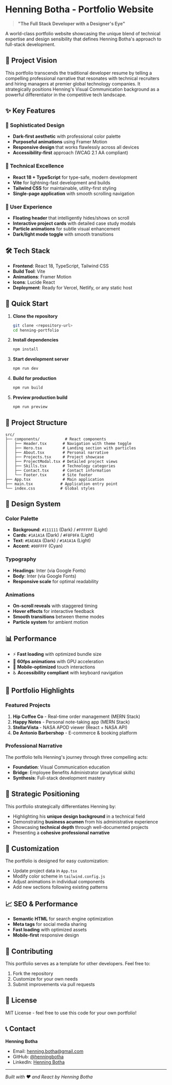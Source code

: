 # Henning Botha - Portfolio Website

> **"The Full Stack Developer with a Designer's Eye"**

A world-class portfolio website showcasing the unique blend of technical expertise and design sensibility that defines Henning Botha's approach to full-stack development.

## 🎯 Project Vision

This portfolio transcends the traditional developer resume by telling a compelling professional narrative that resonates with technical recruiters and hiring managers at premier global technology companies. It strategically positions Henning's Visual Communication background as a powerful differentiator in the competitive tech landscape.

## ✨ Key Features

### 🎨 Sophisticated Design
- **Dark-first aesthetic** with professional color palette
- **Purposeful animations** using Framer Motion
- **Responsive design** that works flawlessly across all devices
- **Accessibility-first** approach (WCAG 2.1 AA compliant)

### 🚀 Technical Excellence
- **React 18 + TypeScript** for type-safe, modern development
- **Vite** for lightning-fast development and builds
- **Tailwind CSS** for maintainable, utility-first styling
- **Single-page application** with smooth scrolling navigation

### 📱 User Experience
- **Floating header** that intelligently hides/shows on scroll
- **Interactive project cards** with detailed case study modals
- **Particle animations** for subtle visual enhancement
- **Dark/light mode toggle** with smooth transitions

## 🛠️ Tech Stack

- **Frontend**: React 18, TypeScript, Tailwind CSS
- **Build Tool**: Vite
- **Animations**: Framer Motion
- **Icons**: Lucide React
- **Deployment**: Ready for Vercel, Netlify, or any static host

## 🚀 Quick Start

1. **Clone the repository**
   ```bash
   git clone <repository-url>
   cd henning-portfolio
   ```

2. **Install dependencies**
   ```bash
   npm install
   ```

3. **Start development server**
   ```bash
   npm run dev
   ```

4. **Build for production**
   ```bash
   npm run build
   ```

5. **Preview production build**
   ```bash
   npm run preview
   ```

## 📁 Project Structure

```
src/
├── components/           # React components
│   ├── Header.tsx       # Navigation with theme toggle
│   ├── Hero.tsx         # Landing section with particles
│   ├── About.tsx        # Personal narrative
│   ├── Projects.tsx     # Project showcase
│   ├── ProjectModal.tsx # Detailed project views
│   ├── Skills.tsx       # Technology categories
│   ├── Contact.tsx      # Contact information
│   └── Footer.tsx       # Site footer
├── App.tsx              # Main application
├── main.tsx            # Application entry point
└── index.css           # Global styles
```

## 🎨 Design System

### Color Palette
- **Background**: `#111111` (Dark) / `#FFFFFF` (Light)
- **Cards**: `#1A1A1A` (Dark) / `#F8F9FA` (Light)  
- **Text**: `#EAEAEA` (Dark) / `#1A1A1A` (Light)
- **Accent**: `#00FFFF` (Cyan)

### Typography
- **Headings**: Inter (via Google Fonts)
- **Body**: Inter (via Google Fonts)
- **Responsive scale** for optimal readability

### Animations
- **On-scroll reveals** with staggered timing
- **Hover effects** for interactive feedback
- **Smooth transitions** between theme modes
- **Particle system** for ambient motion

## 📊 Performance

- ⚡ **Fast loading** with optimized bundle size
- 🎯 **60fps animations** with GPU acceleration
- 📱 **Mobile-optimized** touch interactions
- ♿ **Accessibility compliant** with keyboard navigation

## 🌟 Portfolio Highlights

### Featured Projects
1. **Hip Coffee Co** - Real-time order management (MERN Stack)
2. **Happy Notes** - Personal note-taking app (MERN Stack)
3. **StellarVista** - NASA APOD viewer (React + NASA API)
4. **De Antonio Barbershop** - E-commerce & booking platform

### Professional Narrative
The portfolio tells Henning's journey through three compelling acts:
- **Foundation**: Visual Communication education
- **Bridge**: Employee Benefits Administrator (analytical skills)
- **Synthesis**: Full-stack development mastery

## 🎯 Strategic Positioning

This portfolio strategically differentiates Henning by:
- Highlighting his **unique design background** in a technical field
- Demonstrating **business acumen** from his administrative experience
- Showcasing **technical depth** through well-documented projects
- Presenting a **cohesive professional narrative**

## 🔧 Customization

The portfolio is designed for easy customization:
- Update project data in `App.tsx`
- Modify color scheme in `tailwind.config.js`
- Adjust animations in individual components
- Add new sections following existing patterns

## 📈 SEO & Performance

- **Semantic HTML** for search engine optimization
- **Meta tags** for social media sharing
- **Fast loading** with optimized assets
- **Mobile-first** responsive design

## 🤝 Contributing

This portfolio serves as a template for other developers. Feel free to:
1. Fork the repository
2. Customize for your own needs
3. Submit improvements via pull requests

## 📄 License

MIT License - feel free to use this code for your own portfolio!

## 📞 Contact

**Henning Botha**
- Email: henning.botha@gmail.com
- GitHub: [@henningbotha](https://github.com/henningbotha)
- LinkedIn: [Henning Botha](https://linkedin.com/in/henningbotha)

---

*Built with ❤️ and React by Henning Botha*
